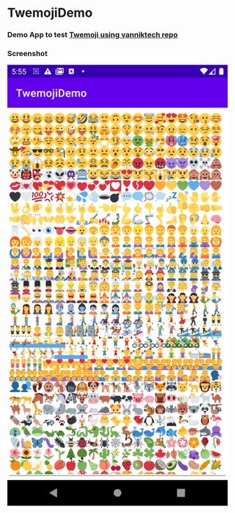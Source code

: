 # TwemojiDemo

### Demo App to test [Twemoji using vanniktech repo](https://github.dev/vanniktech/Emoji)


### Screenshot
![Twemoji Demo](https://github.com/manasa-murali/TwemojiDemo/blob/master/device-2021-08-12-175526.png)

